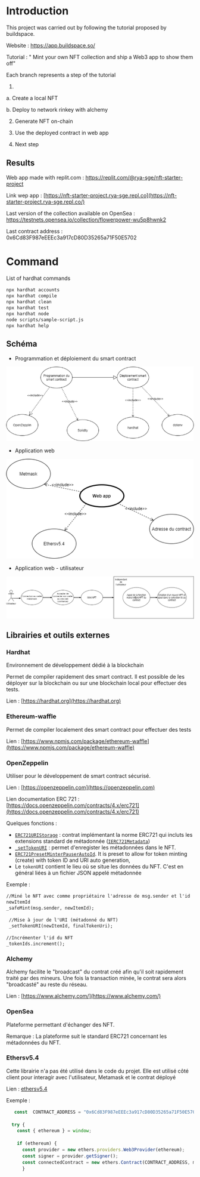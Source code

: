 # Introduction

This project was carried out by following the tutorial proposed by buildspace.

Website : https://app.buildspace.so/

Tutorial : " Mint your own NFT collection and ship a Web3 app to show them off"

Each branch represents a step of the tutorial 

1. 

   a. Create a local NFT 

   b. Deploy to network rinkey with alchemy

2. Generate NFT on-chain

3. Use the deployed contract in web app

4. Next step

## Results

Web app made with replit.com : https://replit.com/@rya-sge/nft-starter-project

Link wep app : [https://nft-starter-project.rya-sge.repl.co](https://nft-starter-project.rya-sge.repl.co/)

Last version of the collection available on OpenSea : https://testnets.opensea.io/collection/flowerpower-wu5p8hwnk2

Last contract address : 0x6Cd83F987eEEEc3a917cD80D35265a71F50E5702



# Command

List of hardhat commands 

```shell
npx hardhat accounts
npx hardhat compile
npx hardhat clean
npx hardhat test
npx hardhat node
node scripts/sample-script.js
npx hardhat help
```



## Schéma



- Programmation et déploiement du smart contract

![smart-contract-deploy](./assets/smart-contract-deploy.png)

- Application web

![web-app](./assets/web-app.png)

- Application web - utilisateur

![worflow-user](./assets/worflow-user.png)

## Librairies et outils externes

### Hardhat

Environnement de développement dédié à la blockchain

 Permet de compiler rapidement des smart contract. Il est possible de les déployer sur la blockchain ou sur une blockchain local pour effectuer des tests.

Lien : [https://hardhat.org](https://hardhat.org)

### Ethereum-waffle

Permet de compiler localement des smart contract pour effectuer des tests

Lien : [https://www.npmjs.com/package/ethereum-waffle](https://www.npmjs.com/package/ethereum-waffle)

### OpenZeppelin

Utiliser pour le développement de smart contract sécurisé.

Lien : [https://openzeppelin.com](https://openzeppelin.com)

Lien documentation ERC 721 : [https://docs.openzeppelin.com/contracts/4.x/erc721](https://docs.openzeppelin.com/contracts/4.x/erc721)

Quelques fonctions : 

- [`ERC721URIStorage`](https://docs.openzeppelin.com/contracts/4.x/api/token/erc721#ERC721URIStorage) : contrat implémentant la norme ERC721 qui incluts les extensions standard de métadonnée  ([`IERC721Metadata`](https://docs.openzeppelin.com/contracts/4.x/api/token/erc721#IERC721Metadata))  
- [`_setTokenURI`](https://docs.openzeppelin.com/contracts/4.x/api/token/erc721#ERC721-_setTokenURI-uint256-string-) : permet d'enregister les métadonnées dans le NFT. 
- [`ERC721PresetMinterPauserAutoId`](https://docs.openzeppelin.com/contracts/4.x/erc721#api:presets.adoc#ERC721PresetMinterPauserAutoId). It is preset to allow for token minting (create) with token ID and URI auto generation,
- Le `tokenURI` contient le lieu où se situe les données du NFT. C'est en général liées à un fichier JSON appelé métadonnée

Exemple :

```
//Miné le NFT avec comme propriétaire l'adresse de msg.sender et l'id newItemId
_safeMint(msg.sender, newItemId);

 //Mise à jour de l'URI (métadonné du NFT)
 _setTokenURI(newItemId, finalTokenUri);

//Incrémenter l'id du NFT
_tokenIds.increment();
```



### Alchemy

Alchemy facilite le "broadcast" du contrat créé afin qu'il soit rapidement traité par des mineurs. Une fois la transaction minée, le contrat sera alors "broadcasté" au reste du réseau.

Lien : [https://www.alchemy.com/](https://www.alchemy.com/)

### OpenSea

Plateforme permettant d'échanger des NFT.

Remarque : La plateforme suit le standard ERC721 concernant les métadonnées du NFT.

### Ethersv5.4

Cette librairie n'a pas été utilisé dans le code  du projet. Elle est utilisé côté client pour interagir avec l'utilisateur, Metamask et le contrat déployé

Lien : [ethersv5.4](https://docs.ethers.io/v5/)

Exemple :

```javascript
   const  CONTRACT_ADDRESS = "0x6Cd83F987eEEEc3a917cD80D35265a71F50E5702"

  try {
    const { ethereum } = window;

    if (ethereum) {
      const provider = new ethers.providers.Web3Provider(ethereum);
      const signer = provider.getSigner();
      const connectedContract = new ethers.Contract(CONTRACT_ADDRESS, myEpicNft.abi, signer);
      }
```

